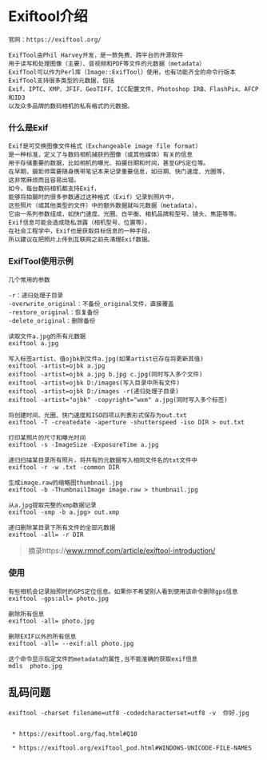 # Exiftool介绍

    官网：https://exiftool.org/

    ExifTool由Phil Harvey开发，是一款免费、跨平台的开源软件
    用于读写和处理图像（主要）、音视频和PDF等文件的元数据（metadata）
    ExifTool可以作为Perl库（Image::ExifTool）使用，也有功能齐全的命令行版本
    ExifTool支持很多类型的元数据，包括
    Exif、IPTC、XMP、JFIF、GeoTIFF、ICC配置文件、Photoshop IRB、FlashPix、AFCP和ID3
    以及众多品牌的数码相机的私有格式的元数据。

### 什么是Exif

    Exif是可交换图像文件格式（Exchangeable image file format）
    是一种标准，定义了与数码相机捕获的图像（或其他媒体）有关的信息
    用于存储重要的数据，比如相机的曝光、拍摄日期和时间，甚至GPS定位等。
    在早期，摄影师需要随身携带笔记本来记录重要信息，如日期、快门速度、光圈等，
    这非常麻烦而且容易出错。
    如今，每台数码相机都支持Exif，
    能够将拍摄时的很多参数通过这种格式（Exif）记录到照片中，
    这些照片（或其他类型的文件）中的额外数据就叫元数据（metadata），
    它由一系列参数组成，如快门速度、光圈、白平衡、相机品牌和型号、镜头、焦距等等。
    Exif信息可能会造成隐私泄露（相机型号、位置等），
    在社会工程学中，Exif也是获取目标信息的一种手段，
    所以建议在把照片上传到互联网之前先清理Exif数据。

### ExifTool使用示例

    几个常用的参数

    -r：递归处理子目录
    -overwrite_original：不备份_original文件，直接覆盖
    -restore_original：恢复备份
    -delete_original：删除备份

    读取文件a.jpg的所有元数据
    exiftool a.jpg
    
    写入标签artist、值ojbk到文件a.jpg(如果artist已存在将更新其值)
    exiftool -artist=ojbk a.jpg
    exiftool -artist=ojbk a.jpg b.jpg c.jpg(同时写入多个文件)
    exiftool -artist=ojbk D:/images(写入目录中所有文件)
    exiftool -artist=ojbk D:/images -r(递归处理子目录)
    exiftool -artist="ojbk" -copyright="wxm" a.jpg(同时写入多个标签)
    
    将创建时间、光圈、快门速度和ISO四项以列表形式保存为out.txt
    exiftool -T -createdate -aperture -shutterspeed -iso DIR > out.txt
    
    打印某照片的尺寸和曝光时间
    exiftool -s -ImageSize -ExposureTime a.jpg
    
    递归扫描某目录所有照片，将共有的元数据写入相同文件名的txt文件中
    exiftool -r -w .txt -common DIR
    
    生成image.raw的缩略图thumbnail.jpg
    exiftool -b -ThumbnailImage image.raw > thumbnail.jpg
    
    从a.jpg提取完整的xmp数据记录
    exiftool -xmp -b a.jpg> out.xmp
    
    递归删除某目录下所有文件的全部元数据
    exiftool -all= -r DIR

>摘录https://www.rmnof.com/article/exiftool-introduction/



### 使用

    有些相机会记录拍照时的GPS定位信息。如果你不希望别人看到使用该命令删除gps信息
    exiftool -gps:all= photo.jpg

    删除所有信息
    exiftool -all= photo.jpg 

    删除EXIF以外的所有信息
    exiftool -all= --exif:all photo.jpg 

    这个命令显示指定文件的metadata的属性,当不能准确的获取exif信息
    mdls  photo.jpg 


## 乱码问题

    exiftool -charset filename=utf8 -codedcharacterset=utf8 -v  你好.jpg 


     * https://exiftool.org/faq.html#Q10
     
     * https://exiftool.org/exiftool_pod.html#WINDOWS-UNICODE-FILE-NAMES
